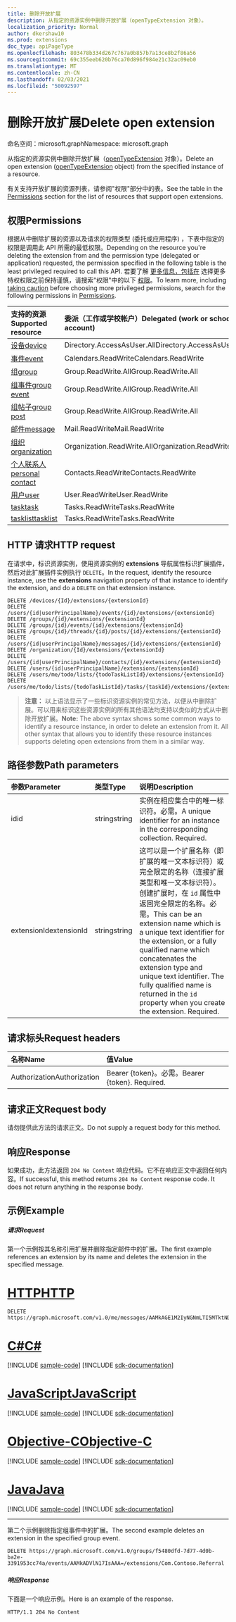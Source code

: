 ```yaml
---
title: 删除开放扩展
description: 从指定的资源实例中删除开放扩展（openTypeExtension 对象）。
localization_priority: Normal
author: dkershaw10
ms.prod: extensions
doc_type: apiPageType
ms.openlocfilehash: 803478b334d267c767a0b857b7a13ce8b2f86a56
ms.sourcegitcommit: 69c355eeb620b76ca70d896f984e21c32ac09eb0
ms.translationtype: MT
ms.contentlocale: zh-CN
ms.lasthandoff: 02/03/2021
ms.locfileid: "50092597"
---
```

# <a name="delete-open-extension"></a><span data-ttu-id="dd6fd-103">删除开放扩展</span><span class="sxs-lookup"><span data-stu-id="dd6fd-103">Delete open extension</span></span>

<span data-ttu-id="dd6fd-104">命名空间：microsoft.graph</span><span class="sxs-lookup"><span data-stu-id="dd6fd-104">Namespace: microsoft.graph</span></span>

<span data-ttu-id="dd6fd-105">从指定的资源实例中删除开放扩展（[openTypeExtension](../resources/opentypeextension.md) 对象）。</span><span class="sxs-lookup"><span data-stu-id="dd6fd-105">Delete an open extension ([openTypeExtension](../resources/opentypeextension.md) object) from the specified instance of a resource.</span></span> 

<span data-ttu-id="dd6fd-106">有关支持开放扩展的资源[](#permissions)列表，请参阅"权限"部分中的表。</span><span class="sxs-lookup"><span data-stu-id="dd6fd-106">See the table in the [Permissions](#permissions) section for the list of resources that support open extensions.</span></span>

## <a name="permissions"></a><span data-ttu-id="dd6fd-107">权限</span><span class="sxs-lookup"><span data-stu-id="dd6fd-107">Permissions</span></span>

<span data-ttu-id="dd6fd-108">根据从中删除扩展的资源以及请求的权限类型 (委托或应用程序) ，下表中指定的权限是调用此 API 所需的最低权限。</span><span class="sxs-lookup"><span data-stu-id="dd6fd-108">Depending on the resource you're deleting the extension from and the permission type (delegated or application) requested, the permission specified in the following table is the least privileged required to call this API.</span></span> <span data-ttu-id="dd6fd-109">若要了解 [更多信息，包括在](/graph/auth/auth-concepts#best-practices-for-requesting-permissions) 选择更多特权权限之前保持谨慎，请搜索"权限"中的以下 [权限](/graph/permissions-reference)。</span><span class="sxs-lookup"><span data-stu-id="dd6fd-109">To learn more, including [taking caution](/graph/auth/auth-concepts#best-practices-for-requesting-permissions) before choosing more privileged permissions, search for the following permissions in [Permissions](/graph/permissions-reference).</span></span>

| <span data-ttu-id="dd6fd-110">支持的资源</span><span class="sxs-lookup"><span data-stu-id="dd6fd-110">Supported resource</span></span> | <span data-ttu-id="dd6fd-111">委派（工作或学校帐户）</span><span class="sxs-lookup"><span data-stu-id="dd6fd-111">Delegated (work or school account)</span></span> | <span data-ttu-id="dd6fd-112">委派（个人 Microsoft 帐户）</span><span class="sxs-lookup"><span data-stu-id="dd6fd-112">Delegated (personal Microsoft account)</span></span> | <span data-ttu-id="dd6fd-113">应用程序</span><span class="sxs-lookup"><span data-stu-id="dd6fd-113">Application</span></span> |
|:-----|:-----|:-----|:-----|
| [<span data-ttu-id="dd6fd-114">设备</span><span class="sxs-lookup"><span data-stu-id="dd6fd-114">device</span></span>](../resources/device.md) | <span data-ttu-id="dd6fd-115">Directory.AccessAsUser.All</span><span class="sxs-lookup"><span data-stu-id="dd6fd-115">Directory.AccessAsUser.All</span></span> | <span data-ttu-id="dd6fd-116">不支持</span><span class="sxs-lookup"><span data-stu-id="dd6fd-116">Not supported</span></span> | <span data-ttu-id="dd6fd-117">Device.ReadWrite.All</span><span class="sxs-lookup"><span data-stu-id="dd6fd-117">Device.ReadWrite.All</span></span> |
| [<span data-ttu-id="dd6fd-118">事件</span><span class="sxs-lookup"><span data-stu-id="dd6fd-118">event</span></span>](../resources/event.md) | <span data-ttu-id="dd6fd-119">Calendars.ReadWrite</span><span class="sxs-lookup"><span data-stu-id="dd6fd-119">Calendars.ReadWrite</span></span> | <span data-ttu-id="dd6fd-120">Calendars.ReadWrite</span><span class="sxs-lookup"><span data-stu-id="dd6fd-120">Calendars.ReadWrite</span></span> | <span data-ttu-id="dd6fd-121">Calendars.ReadWrite</span><span class="sxs-lookup"><span data-stu-id="dd6fd-121">Calendars.ReadWrite</span></span> |
| [<span data-ttu-id="dd6fd-122">组</span><span class="sxs-lookup"><span data-stu-id="dd6fd-122">group</span></span>](../resources/group.md) | <span data-ttu-id="dd6fd-123">Group.ReadWrite.All</span><span class="sxs-lookup"><span data-stu-id="dd6fd-123">Group.ReadWrite.All</span></span> | <span data-ttu-id="dd6fd-124">不支持</span><span class="sxs-lookup"><span data-stu-id="dd6fd-124">Not supported</span></span> | <span data-ttu-id="dd6fd-125">Group.ReadWrite.All</span><span class="sxs-lookup"><span data-stu-id="dd6fd-125">Group.ReadWrite.All</span></span> |
| [<span data-ttu-id="dd6fd-126">组事件</span><span class="sxs-lookup"><span data-stu-id="dd6fd-126">group event</span></span>](../resources/event.md) | <span data-ttu-id="dd6fd-127">Group.ReadWrite.All</span><span class="sxs-lookup"><span data-stu-id="dd6fd-127">Group.ReadWrite.All</span></span> | <span data-ttu-id="dd6fd-128">不支持</span><span class="sxs-lookup"><span data-stu-id="dd6fd-128">Not supported</span></span> | <span data-ttu-id="dd6fd-129">不支持</span><span class="sxs-lookup"><span data-stu-id="dd6fd-129">Not supported</span></span> |
| [<span data-ttu-id="dd6fd-130">组帖子</span><span class="sxs-lookup"><span data-stu-id="dd6fd-130">group post</span></span>](../resources/post.md) | <span data-ttu-id="dd6fd-131">Group.ReadWrite.All</span><span class="sxs-lookup"><span data-stu-id="dd6fd-131">Group.ReadWrite.All</span></span> | <span data-ttu-id="dd6fd-132">不支持</span><span class="sxs-lookup"><span data-stu-id="dd6fd-132">Not supported</span></span> | <span data-ttu-id="dd6fd-133">Group.ReadWrite.All</span><span class="sxs-lookup"><span data-stu-id="dd6fd-133">Group.ReadWrite.All</span></span> |
| [<span data-ttu-id="dd6fd-134">邮件</span><span class="sxs-lookup"><span data-stu-id="dd6fd-134">message</span></span>](../resources/message.md) | <span data-ttu-id="dd6fd-135">Mail.ReadWrite</span><span class="sxs-lookup"><span data-stu-id="dd6fd-135">Mail.ReadWrite</span></span> | <span data-ttu-id="dd6fd-136">Mail.ReadWrite</span><span class="sxs-lookup"><span data-stu-id="dd6fd-136">Mail.ReadWrite</span></span> | <span data-ttu-id="dd6fd-137">Mail.ReadWrite</span><span class="sxs-lookup"><span data-stu-id="dd6fd-137">Mail.ReadWrite</span></span> | 
| [<span data-ttu-id="dd6fd-138">组织</span><span class="sxs-lookup"><span data-stu-id="dd6fd-138">organization</span></span>](../resources/organization.md) | <span data-ttu-id="dd6fd-139">Organization.ReadWrite.All</span><span class="sxs-lookup"><span data-stu-id="dd6fd-139">Organization.ReadWrite.All</span></span> | <span data-ttu-id="dd6fd-140">不支持</span><span class="sxs-lookup"><span data-stu-id="dd6fd-140">Not supported</span></span> | <span data-ttu-id="dd6fd-141">Organization.ReadWrite.All</span><span class="sxs-lookup"><span data-stu-id="dd6fd-141">Organization.ReadWrite.All</span></span> |
| [<span data-ttu-id="dd6fd-142">个人联系人</span><span class="sxs-lookup"><span data-stu-id="dd6fd-142">personal contact</span></span>](../resources/contact.md) | <span data-ttu-id="dd6fd-143">Contacts.ReadWrite</span><span class="sxs-lookup"><span data-stu-id="dd6fd-143">Contacts.ReadWrite</span></span> | <span data-ttu-id="dd6fd-144">Contacts.ReadWrite</span><span class="sxs-lookup"><span data-stu-id="dd6fd-144">Contacts.ReadWrite</span></span> | <span data-ttu-id="dd6fd-145">Contacts.ReadWrite</span><span class="sxs-lookup"><span data-stu-id="dd6fd-145">Contacts.ReadWrite</span></span> |
| [<span data-ttu-id="dd6fd-146">用户</span><span class="sxs-lookup"><span data-stu-id="dd6fd-146">user</span></span>](../resources/user.md) | <span data-ttu-id="dd6fd-147">User.ReadWrite</span><span class="sxs-lookup"><span data-stu-id="dd6fd-147">User.ReadWrite</span></span> | <span data-ttu-id="dd6fd-148">User.ReadWrite</span><span class="sxs-lookup"><span data-stu-id="dd6fd-148">User.ReadWrite</span></span> | <span data-ttu-id="dd6fd-149">User.ReadWrite.All</span><span class="sxs-lookup"><span data-stu-id="dd6fd-149">User.ReadWrite.All</span></span> |
| [<span data-ttu-id="dd6fd-150">task</span><span class="sxs-lookup"><span data-stu-id="dd6fd-150">task</span></span>](../resources/todotask.md) | <span data-ttu-id="dd6fd-151">Tasks.ReadWrite</span><span class="sxs-lookup"><span data-stu-id="dd6fd-151">Tasks.ReadWrite</span></span> | <span data-ttu-id="dd6fd-152">Tasks.ReadWrite</span><span class="sxs-lookup"><span data-stu-id="dd6fd-152">Tasks.ReadWrite</span></span> | <span data-ttu-id="dd6fd-153">Tasks.ReadWrite.All</span><span class="sxs-lookup"><span data-stu-id="dd6fd-153">Tasks.ReadWrite.All</span></span> |
| [<span data-ttu-id="dd6fd-154">tasklist</span><span class="sxs-lookup"><span data-stu-id="dd6fd-154">tasklist</span></span>](../resources/todotasklist.md)  | <span data-ttu-id="dd6fd-155">Tasks.ReadWrite</span><span class="sxs-lookup"><span data-stu-id="dd6fd-155">Tasks.ReadWrite</span></span> | <span data-ttu-id="dd6fd-156">Tasks.ReadWrite</span><span class="sxs-lookup"><span data-stu-id="dd6fd-156">Tasks.ReadWrite</span></span> | <span data-ttu-id="dd6fd-157">Tasks.ReadWrite.All</span><span class="sxs-lookup"><span data-stu-id="dd6fd-157">Tasks.ReadWrite.All</span></span> |

## <a name="http-request"></a><span data-ttu-id="dd6fd-158">HTTP 请求</span><span class="sxs-lookup"><span data-stu-id="dd6fd-158">HTTP request</span></span>
<span data-ttu-id="dd6fd-159">在请求中，标识资源实例，使用资源实例的 **extensions** 导航属性标识扩展插件，然后对此扩展插件实例执行 `DELETE`。</span><span class="sxs-lookup"><span data-stu-id="dd6fd-159">In the request, identify the resource instance, use the **extensions** navigation property of that instance to identify the extension, and do a `DELETE` on that extension instance.</span></span>

<!-- { "blockType": "ignored" } -->
```http
DELETE /devices/{Id}/extensions/{extensionId}
DELETE /users/{id|userPrincipalName}/events/{id}/extensions/{extensionId}
DELETE /groups/{id}/extensions/{extensionId}
DELETE /groups/{id}/events/{id}/extensions/{extensionId}
DELETE /groups/{id}/threads/{id}/posts/{id}/extensions/{extensionId}
DELETE /users/{id|userPrincipalName}/messages/{id}/extensions/{extensionId}
DELETE /organization/{Id}/extensions/{extensionId}
DELETE /users/{id|userPrincipalName}/contacts/{id}/extensions/{extensionId}
DELETE /users/{id|userPrincipalName}/extensions/{extensionId}
DELETE /users/me/todo/lists/{todoTaskListId}/extensions/{extensionId}
DELETE /users/me/todo/lists/{todoTaskListId}/tasks/{taskId}/extensions/{extensionId}
```

><span data-ttu-id="dd6fd-p102">**注意：** 以上语法显示了一些标识资源实例的常见方法，以便从中删除扩展。可以用来标识这些资源实例的所有其他语法均支持以类似的方式从中删除开放扩展。</span><span class="sxs-lookup"><span data-stu-id="dd6fd-p102">**Note:** The above syntax shows some common ways to identify a resource instance, in order to delete an extension from it. All other syntax that allows you to identify these resource instances supports deleting open extensions from them in a similar way.</span></span>

## <a name="path-parameters"></a><span data-ttu-id="dd6fd-162">路径参数</span><span class="sxs-lookup"><span data-stu-id="dd6fd-162">Path parameters</span></span>
|<span data-ttu-id="dd6fd-163">参数</span><span class="sxs-lookup"><span data-stu-id="dd6fd-163">Parameter</span></span>|<span data-ttu-id="dd6fd-164">类型</span><span class="sxs-lookup"><span data-stu-id="dd6fd-164">Type</span></span>|<span data-ttu-id="dd6fd-165">说明</span><span class="sxs-lookup"><span data-stu-id="dd6fd-165">Description</span></span>|
|:-----|:-----|:-----|
|<span data-ttu-id="dd6fd-166">id</span><span class="sxs-lookup"><span data-stu-id="dd6fd-166">id</span></span>|<span data-ttu-id="dd6fd-167">string</span><span class="sxs-lookup"><span data-stu-id="dd6fd-167">string</span></span>|<span data-ttu-id="dd6fd-p103">实例在相应集合中的唯一标识符。必需。</span><span class="sxs-lookup"><span data-stu-id="dd6fd-p103">A unique identifier for an instance in the corresponding collection. Required.</span></span>|
|<span data-ttu-id="dd6fd-170">extensionId</span><span class="sxs-lookup"><span data-stu-id="dd6fd-170">extensionId</span></span>|<span data-ttu-id="dd6fd-171">string</span><span class="sxs-lookup"><span data-stu-id="dd6fd-171">string</span></span>|<span data-ttu-id="dd6fd-p104">这可以是一个扩展名称（即扩展的唯一文本标识符）或完全限定的名称（连接扩展类型和唯一文本标识符）。创建扩展时，在 `id` 属性中返回完全限定的名称。必需。</span><span class="sxs-lookup"><span data-stu-id="dd6fd-p104">This can be an extension name which is a unique text identifier for the extension, or a fully qualified name which concatenates the extension type and unique text identifier. The fully qualified name is returned in the `id` property when you create the extension. Required.</span></span>|

## <a name="request-headers"></a><span data-ttu-id="dd6fd-175">请求标头</span><span class="sxs-lookup"><span data-stu-id="dd6fd-175">Request headers</span></span>
| <span data-ttu-id="dd6fd-176">名称</span><span class="sxs-lookup"><span data-stu-id="dd6fd-176">Name</span></span>       | <span data-ttu-id="dd6fd-177">值</span><span class="sxs-lookup"><span data-stu-id="dd6fd-177">Value</span></span> |
|:---------------|:----------|
| <span data-ttu-id="dd6fd-178">Authorization</span><span class="sxs-lookup"><span data-stu-id="dd6fd-178">Authorization</span></span> | <span data-ttu-id="dd6fd-p105">Bearer {token}。必需。</span><span class="sxs-lookup"><span data-stu-id="dd6fd-p105">Bearer {token}. Required.</span></span> |

## <a name="request-body"></a><span data-ttu-id="dd6fd-181">请求正文</span><span class="sxs-lookup"><span data-stu-id="dd6fd-181">Request body</span></span>
<span data-ttu-id="dd6fd-182">请勿提供此方法的请求正文。</span><span class="sxs-lookup"><span data-stu-id="dd6fd-182">Do not supply a request body for this method.</span></span>

## <a name="response"></a><span data-ttu-id="dd6fd-183">响应</span><span class="sxs-lookup"><span data-stu-id="dd6fd-183">Response</span></span>

<span data-ttu-id="dd6fd-p106">如果成功，此方法返回 `204 No Content` 响应代码。它不在响应正文中返回任何内容。</span><span class="sxs-lookup"><span data-stu-id="dd6fd-p106">If successful, this method returns `204 No Content` response code. It does not return anything in the response body.</span></span>

## <a name="example"></a><span data-ttu-id="dd6fd-186">示例</span><span class="sxs-lookup"><span data-stu-id="dd6fd-186">Example</span></span>
##### <a name="request"></a><span data-ttu-id="dd6fd-187">请求</span><span class="sxs-lookup"><span data-stu-id="dd6fd-187">Request</span></span>
<span data-ttu-id="dd6fd-188">第一个示例按其名称引用扩展并删除指定邮件中的扩展。</span><span class="sxs-lookup"><span data-stu-id="dd6fd-188">The first example references an extension by its name and deletes the extension in the specified message.</span></span>

# <a name="http"></a>[<span data-ttu-id="dd6fd-189">HTTP</span><span class="sxs-lookup"><span data-stu-id="dd6fd-189">HTTP</span></span>](#tab/http)
<!-- {
  "blockType": "request",
  "sampleKeys": ["Com.Contoso.Referral", "AAMkAGE1M2IyNGNmLTI5MTktNDUyZi1iOTVl==="],
  "name": "delete_opentypeextension"
}-->
```http
DELETE https://graph.microsoft.com/v1.0/me/messages/AAMkAGE1M2IyNGNmLTI5MTktNDUyZi1iOTVl===/extensions/Com.Contoso.Referral
```
# <a name="c"></a>[<span data-ttu-id="dd6fd-190">C#</span><span class="sxs-lookup"><span data-stu-id="dd6fd-190">C#</span></span>](#tab/csharp)
[!INCLUDE [sample-code](../includes/snippets/csharp/delete-opentypeextension-csharp-snippets.md)]
[!INCLUDE [sdk-documentation](../includes/snippets/snippets-sdk-documentation-link.md)]

# <a name="javascript"></a>[<span data-ttu-id="dd6fd-191">JavaScript</span><span class="sxs-lookup"><span data-stu-id="dd6fd-191">JavaScript</span></span>](#tab/javascript)
[!INCLUDE [sample-code](../includes/snippets/javascript/delete-opentypeextension-javascript-snippets.md)]
[!INCLUDE [sdk-documentation](../includes/snippets/snippets-sdk-documentation-link.md)]

# <a name="objective-c"></a>[<span data-ttu-id="dd6fd-192">Objective-C</span><span class="sxs-lookup"><span data-stu-id="dd6fd-192">Objective-C</span></span>](#tab/objc)
[!INCLUDE [sample-code](../includes/snippets/objc/delete-opentypeextension-objc-snippets.md)]
[!INCLUDE [sdk-documentation](../includes/snippets/snippets-sdk-documentation-link.md)]

# <a name="java"></a>[<span data-ttu-id="dd6fd-193">Java</span><span class="sxs-lookup"><span data-stu-id="dd6fd-193">Java</span></span>](#tab/java)
[!INCLUDE [sample-code](../includes/snippets/java/delete-opentypeextension-java-snippets.md)]
[!INCLUDE [sdk-documentation](../includes/snippets/snippets-sdk-documentation-link.md)]

---


<span data-ttu-id="dd6fd-194">第二个示例删除指定组事件中的扩展。</span><span class="sxs-lookup"><span data-stu-id="dd6fd-194">The second example deletes an extension in the specified group event.</span></span>

<!-- { "blockType": "ignored" } -->
```http
DELETE https://graph.microsoft.com/v1.0/groups/f5480dfd-7d77-4d0b-ba2e-3391953cc74a/events/AAMkADVlN17IsAAA=/extensions/Com.Contoso.Referral
```

 

##### <a name="response"></a><span data-ttu-id="dd6fd-195">响应</span><span class="sxs-lookup"><span data-stu-id="dd6fd-195">Response</span></span>
<span data-ttu-id="dd6fd-196">下面是一个响应示例。</span><span class="sxs-lookup"><span data-stu-id="dd6fd-196">Here is an example of the response.</span></span>
<!-- {
  "blockType": "response",
  "truncated": false
} -->
```http
HTTP/1.1 204 No Content
```

<!-- uuid: 8fcb5dbc-d5aa-4681-8e31-b001d5168d79
2015-10-25 14:57:30 UTC -->
<!-- {
  "type": "#page.annotation",
  "description": "Delete opentypeextension",
  "keywords": "",
  "section": "documentation",
  "tocPath": "",
  "suppressions": [
  ]
}-->

